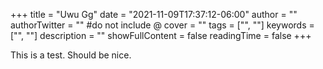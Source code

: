 +++
title = "Uwu Gg"
date = "2021-11-09T17:37:12-06:00"
author = ""
authorTwitter = "" #do not include @
cover = ""
tags = ["", ""]
keywords = ["", ""]
description = ""
showFullContent = false
readingTime = false
+++

This is a test.  Should be nice.

